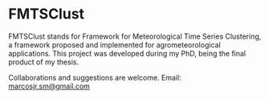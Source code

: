 # FMTSClust
FMTSClust stands for Framework for Meteorological Time Series Clustering, a framework proposed and implemented for agrometeorological applications.
This project was developed during my PhD, being the final product of my thesis.

Collaborations and suggestions are welcome.
Email: marcosjr.sm@gmail.com
